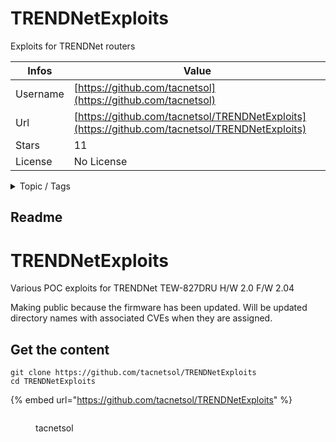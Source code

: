 # TRENDNetExploits

Exploits for TRENDNet routers

| Infos    | Value                                                              |
| -------- | -------------------------------------------------------------------|
| Username | [https://github.com/tacnetsol](https://github.com/tacnetsol) |
| Url      | [https://github.com/tacnetsol/TRENDNetExploits](https://github.com/tacnetsol/TRENDNetExploits)                                               |
| Stars    | 11                                                          |
| License  | No License                                                        |

<details>

<summary>Topic / Tags</summary>

* cve-2019-13150* cve-2019-13176* cve-2019-13177* cve-2019-13178* cve-2019-13179* cve-2019-13180* exploitation* mips* mips-exploitation* trendnet

</details>

## Readme

# TRENDNetExploits
Various POC exploits for TRENDNet TEW-827DRU H/W 2.0 F/W 2.04 

Making public because the firmware has been updated. Will be updated directory names with associated CVEs when they are assigned. 



## Get the content

```
git clone https://github.com/tacnetsol/TRENDNetExploits
cd TRENDNetExploits
```

{% embed url="https://github.com/tacnetsol/TRENDNetExploits" %}

<figure><img src="https://avatars.githubusercontent.com/u/68755478?v=4" alt=""><figcaption><p>tacnetsol</p></figcaption></figure>
